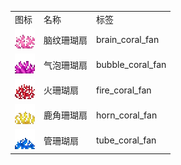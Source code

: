 <table>
	<tablebody>
		<tr>
			<td>图标</td>
			<td>名称</td>
			<td>标签</td>
		</tr>
		<tr>
			<td><img src="mc_icon/decorations/coral/brain_coral_fan.png"></td>
			<td>脑纹珊瑚扇</td>
			<td>brain_coral_fan</td>
		</tr>
		<tr>
			<td><img src="mc_icon/decorations/coral/bubble_coral_fan.png"></td>
			<td>气泡珊瑚扇</td>
			<td>bubble_coral_fan</td>
		</tr>
		<tr>
			<td><img src="mc_icon/decorations/coral/fire_coral_fan.png"></td>
			<td>火珊瑚扇</td>
			<td>fire_coral_fan</td>
		</tr>
		<tr>
			<td><img src="mc_icon/decorations/coral/horn_coral_fan.png"></td>
			<td>鹿角珊瑚扇</td>
			<td>horn_coral_fan</td>
		</tr>
		<tr>
			<td><img src="mc_icon/decorations/coral/tube_coral_fan.png"></td>
			<td>管珊瑚扇</td>
			<td>tube_coral_fan</td>
		</tr>
	</tablebody>
</table>